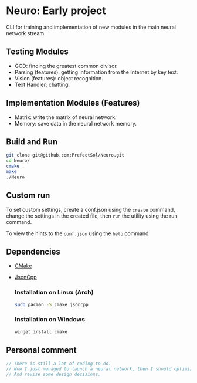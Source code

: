 # Neuro: Early project 

CLI for training and implementation of new modules in the main neural network stream

## Testing Modules

- GCD: finding the greatest common divisor.
- Parsing (features): getting information from the Internet by key text.
- Vision (features): object recognition.
- Text Handler: chatting.

## Implementation Modules (Features)

- Matrix: write the matrix of neural network.
- Memory: save data in the neural network memory.


## Build and Run

```bash
git clone git@github.com:PrefectSol/Neuro.git
cd Neuro/
cmake .
make
./Neuro
```


## Custom run

To set custom settings, create a conf.json using the ```create``` command, change the settings in the created file, then ```run``` the utility using the run command.

To view the hints to the ```conf.json``` using the ```help``` command


## Dependencies

 - [CMake](https://github.com/Kitware/CMake)

 - [JsonCpp](https://github.com/open-source-parsers/jsoncpp)

    ### Installation on Linux (Arch)
    ```bash
    sudo pacman -S cmake jsoncpp
    ```

    ### Installation on Windows
    ```bash
    winget install cmake
    ```

## Personal comment

```rust
// There is still a lot of coding to do.
// Now I just managed to launch a neural network, then I should optimize it
// And revise some design decisions.
```
